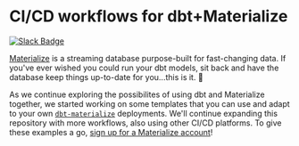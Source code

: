 # CI/CD workflows for dbt+Materialize

[![Slack Badge](https://img.shields.io/badge/Join%20us%20on%20Slack!-blueviolet?style=flat&logo=slack&link=https://materialize.com/s/chat)](https://materialize.com/s/chat)

[Materialize](https://materialize.com/) is a streaming database purpose-built for fast-changing data. If you've ever wished you could run your dbt models, sit back and have the database keep things up-to-date for you...this is it. :lotus_position:

As we continue exploring the possibilites of using dbt and Materialize together, we started working on some templates that you can use and adapt to your own [`dbt-materialize`](https://materialize.com/docs/integrations/dbt/) deployments. We'll continue expanding this repository with more workflows, also using other CI/CD platforms. To give these examples a go, [sign up for a Materialize account](https://materialize.com/register/)!
